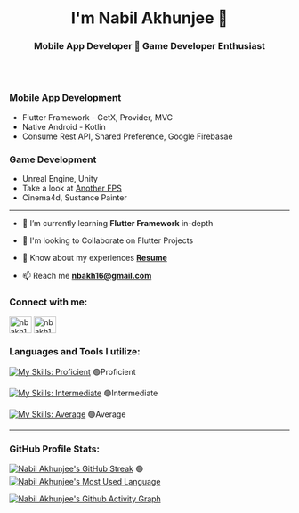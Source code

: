 <h1 align="center">I'm Nabil Akhunjee 💫</h1>
<h3 align="center">Mobile App Developer 🎀 Game Developer Enthusiast</h3>
<br />
<br />

### Mobile App Development

- Flutter Framework - GetX, Provider, MVC
- Native Android - Kotlin
- Consume Rest API, Shared Preference, Google Firebasae

### Game Development

- Unreal Engine, Unity
- Take a look at [Another FPS](https://tinyurl.com/anotherfps "Another FPS - GDrive")
- Cinema4d, Sustance Painter

<hr>

- 🌱 I’m currently learning **Flutter Framework** in-depth

- 🎉 I'm looking to Collaborate on Flutter Projects

- 📄 Know about my experiences **[Resume](https://drive.google.com/file/d/161OhzwciYI6gzkFIFQYchlYY9vPe9E7z/view "nabil-akhunjee-resume-gdrive")**

- 📫 Reach me **nbakh16@gmail.com**


### Connect with me:
<p align="left">
<a href="https://linkedin.com/in/nbakh16" target="blank"><img align="center" src="https://raw.githubusercontent.com/rahuldkjain/github-profile-readme-generator/master/src/images/icons/Social/linked-in-alt.svg" alt="nbakh16" height="30" width="40" /></a>
<a href="https://fb.com/nbakh16" target="blank"><img align="center" src="https://raw.githubusercontent.com/rahuldkjain/github-profile-readme-generator/master/src/images/icons/Social/facebook.svg" alt="nbakh16" height="30" width="40" /></a>
</p>

### Languages and Tools I utilize:

[![My Skills: Proficient](https://skillicons.dev/icons?i=flutter,dart,androidstudio,kotlin,firebase "Proficient")](https://skillicons.dev) :green_circle:Proficient

[![My Skills: Intermediate](https://skillicons.dev/icons?i=html,css,bootstrap "Intermediate")](https://skillicons.dev) :green_circle:Intermediate

[![My Skills: Average](https://skillicons.dev/icons?i=unity,unreal,cpp,cs,python,java "Average")](https://skillicons.dev) :green_circle:Average

<hr>

### GitHub Profile Stats:

[![Nabil Akhunjee's GitHub Streak](https://streak-stats.demolab.com?user=nbakh16&theme=vue-dark&border_radius=25&date_format=M%20j%5B%2C%20Y%5D&mode=weekly&card_width=512&background=45%2C1E0136%2C021A00&fire=EB4900&currStreakNum=EB4900&border=42B883 "Nabil Akhunjee's GitHub Streak")](https://github.com/nbakh16) :green_circle: 
[![Nabil Akhunjee's Most Used Language](https://github-readme-stats.vercel.app/api/top-langs/?username=nbakh16&layout=compact&theme=vue-dark&hide_border=false&border_color=42B883&border_radius=25&bg_color=0,021A00,1E0136&include_all_commits=true&count_private=true "Nabil Akhunjee's Most Used Language")](https://github.com/nbakh16)

[![Nabil Akhunjee's Github Activity Graph](https://github-readme-activity-graph.vercel.app/graph?username=nbakh16&radius=25&theme=vue&height=300&area=true&title_color=ffffff&color=ffffff&bg_color=021201&point=42B883&line=EB4900 "Nabil Akhunjee's Github Contributions Graph")](https://github.com/nbakh16)

